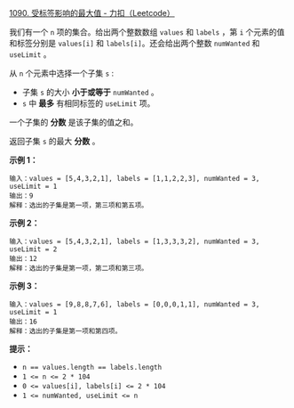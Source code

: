 [1090. 受标签影响的最大值 - 力扣（Leetcode）](https://leetcode.cn/problems/largest-values-from-labels/description/)

我们有一个 `n` 项的集合。给出两个整数数组 `values` 和 `labels` ，第 `i` 个元素的值和标签分别是 `values[i]` 和 `labels[i]`。还会给出两个整数 `numWanted` 和 `useLimit` 。

从 `n` 个元素中选择一个子集 `s` :

- 子集 `s` 的大小 **小于或等于** `numWanted` 。
- `s` 中 **最多** 有相同标签的 `useLimit` 项。

一个子集的 **分数** 是该子集的值之和。

返回子集 `s` 的最大 **分数** 。

 

**示例 1：**

```
输入：values = [5,4,3,2,1], labels = [1,1,2,2,3], numWanted = 3, useLimit = 1
输出：9
解释：选出的子集是第一项，第三项和第五项。
```

**示例 2：**

```
输入：values = [5,4,3,2,1], labels = [1,3,3,3,2], numWanted = 3, useLimit = 2
输出：12
解释：选出的子集是第一项，第二项和第三项。
```

**示例 3：**

```
输入：values = [9,8,8,7,6], labels = [0,0,0,1,1], numWanted = 3, useLimit = 1
输出：16
解释：选出的子集是第一项和第四项。
```

 

**提示：**

- `n == values.length == labels.length`
- `1 <= n <= 2 * 104`
- `0 <= values[i], labels[i] <= 2 * 104`
- `1 <= numWanted, useLimit <= n`